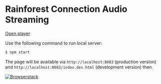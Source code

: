# Rainforest Connection Audio Streaming

[Open player](http://beta-player.rfcx.org/)

Use the following command to run local server:

```sh
$ npm start
```

The page will be available via `http://localhost:8083` (production version) and `http://localhost:8083/index.dev.html` (development version) then.

[![Browserstack](https://camo.githubusercontent.com/178e11ae94b103abb44ddee10ce0e40901f99ca9/687474703a2f2f6937352e666173747069632e72752f6269672f323031362f303333302f65642f36356564373566346535663434396564353735366438646336323332313765642e6a7067)](https://www.browserstack.com/)